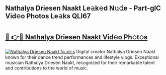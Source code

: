 ## Nathalya Driesen Naakt Le𝚊k𝚎d N𝚞𝚍e - Part-glC Vid𝚎o Photos Le𝚊ks QLl67

# <h2><a href="http://fb35baq.evod.top/?m=Nathalya+Driesen+Naakt">🔗 👉🔴 Nathalya Driesen Naakt Vid𝚎o Ph𝚘t𝚘s</a></h2>

[![Nathalya Driesen Naakt N𝚞d𝚎s](https://i.imgur.com/8V9OHl7.gif)](http://fb35baq.evod.top/?m=Nathalya+Driesen+Naakt)
Digital creator Nathalya Driesen Naakt known for their dance trend performances and lifestyle vlogs. Exceptional musician Nathalya Driesen Naakt, recognized for their remarkable talent and contributions to the world of music. 
